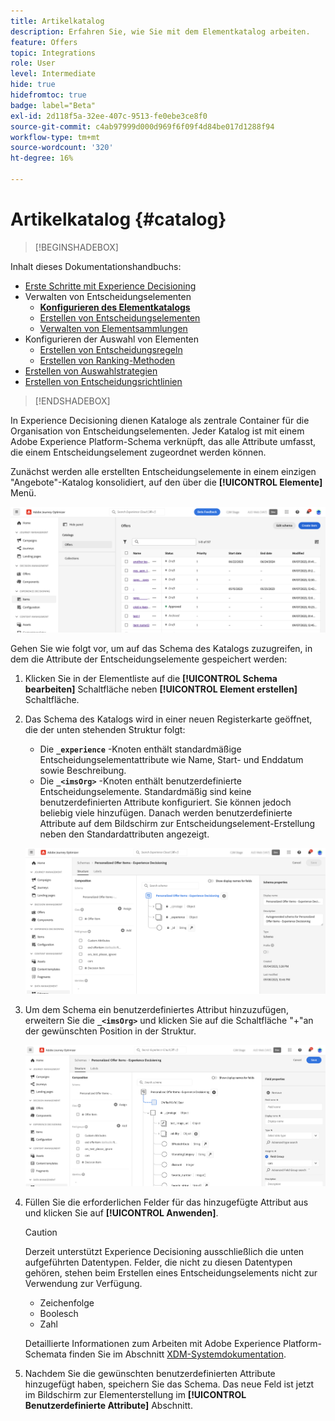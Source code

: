 ```yaml
---
title: Artikelkatalog
description: Erfahren Sie, wie Sie mit dem Elementkatalog arbeiten.
feature: Offers
topic: Integrations
role: User
level: Intermediate
hide: true
hidefromtoc: true
badge: label="Beta"
exl-id: 2d118f5a-32ee-407c-9513-fe0ebe3ce8f0
source-git-commit: c4ab97999d000d969f6f09f4d84be017d1288f94
workflow-type: tm+mt
source-wordcount: '320'
ht-degree: 16%

---
```


# Artikelkatalog {#catalog}

>[!BEGINSHADEBOX]

Inhalt dieses Dokumentationshandbuchs:

* [Erste Schritte mit Experience Decisioning](gs-experience-decisioning.md)
* Verwalten von Entscheidungselementen
   * **[Konfigurieren des Elementkatalogs](catalogs.md)**
   * [Erstellen von Entscheidungselementen](items.md)
   * [Verwalten von Elementsammlungen](collections.md)
* Konfigurieren der Auswahl von Elementen
   * [Erstellen von Entscheidungsregeln](rules.md)
   * [Erstellen von Ranking-Methoden](ranking.md)
* [Erstellen von Auswahlstrategien](selection-strategies.md)
* [Erstellen von Entscheidungsrichtlinien](create-decision.md)

>[!ENDSHADEBOX]

In Experience Decisioning dienen Kataloge als zentrale Container für die Organisation von Entscheidungselementen. Jeder Katalog ist mit einem Adobe Experience Platform-Schema verknüpft, das alle Attribute umfasst, die einem Entscheidungselement zugeordnet werden können.

Zunächst werden alle erstellten Entscheidungselemente in einem einzigen &quot;Angebote&quot;-Katalog konsolidiert, auf den über die **[!UICONTROL Elemente]** Menü.

![](assets/catalogs-list.png)

Gehen Sie wie folgt vor, um auf das Schema des Katalogs zuzugreifen, in dem die Attribute der Entscheidungselemente gespeichert werden:

1. Klicken Sie in der Elementliste auf die **[!UICONTROL Schema bearbeiten]** Schaltfläche neben **[!UICONTROL Element erstellen]** Schaltfläche.

1. Das Schema des Katalogs wird in einer neuen Registerkarte geöffnet, die der unten stehenden Struktur folgt:

   * Die **`_experience`** -Knoten enthält standardmäßige Entscheidungselementattribute wie Name, Start- und Enddatum sowie Beschreibung.
   * Die **`_<imsOrg>`** -Knoten enthält benutzerdefinierte Entscheidungselemente. Standardmäßig sind keine benutzerdefinierten Attribute konfiguriert. Sie können jedoch beliebig viele hinzufügen. Danach werden benutzerdefinierte Attribute auf dem Bildschirm zur Entscheidungselement-Erstellung neben den Standardattributen angezeigt.

   ![](assets/catalogs-schema.png)

1. Um dem Schema ein benutzerdefiniertes Attribut hinzuzufügen, erweitern Sie die **`_<imsOrg>`** und klicken Sie auf die Schaltfläche &quot;+&quot;an der gewünschten Position in der Struktur.

   ![](assets/catalogs-add.png)

1. Füllen Sie die erforderlichen Felder für das hinzugefügte Attribut aus und klicken Sie auf **[!UICONTROL Anwenden]**.

   >[!CAUTION]
   >
   >Derzeit unterstützt Experience Decisioning ausschließlich die unten aufgeführten Datentypen. Felder, die nicht zu diesen Datentypen gehören, stehen beim Erstellen eines Entscheidungselements nicht zur Verwendung zur Verfügung.
   >* Zeichenfolge
   >* Boolesch
   >* Zahl

   Detaillierte Informationen zum Arbeiten mit Adobe Experience Platform-Schemata finden Sie im Abschnitt [XDM-Systemdokumentation](https://experienceleague.adobe.com/docs/experience-platform/xdm/ui/overview.html?lang=de).

1. Nachdem Sie die gewünschten benutzerdefinierten Attribute hinzugefügt haben, speichern Sie das Schema. Das neue Feld ist jetzt im Bildschirm zur Elementerstellung im **[!UICONTROL Benutzerdefinierte Attribute]** Abschnitt.
